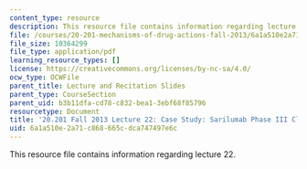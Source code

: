 ```yaml
---
content_type: resource
description: This resource file contains information regarding lecture 22.
file: /courses/20-201-mechanisms-of-drug-actions-fall-2013/6a1a510e2a71c868665cdca747497e6c_MIT20_201F13_L22_cystic.pdf
file_size: 10364299
file_type: application/pdf
learning_resource_types: []
license: https://creativecommons.org/licenses/by-nc-sa/4.0/
ocw_type: OCWFile
parent_title: Lecture and Recitation Slides
parent_type: CourseSection
parent_uid: b3b11dfa-cd78-c832-bea1-3ebf68f85796
resourcetype: Document
title: '20.201 Fall 2013 Lecture 22: Case Study: Sarilumab Phase III Clinical Result'
uid: 6a1a510e-2a71-c868-665c-dca747497e6c
---
```

This resource file contains information regarding lecture 22.